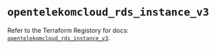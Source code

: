 # `opentelekomcloud_rds_instance_v3`

Refer to the Terraform Registory for docs: [`opentelekomcloud_rds_instance_v3`](https://registry.terraform.io/providers/opentelekomcloud/opentelekomcloud/1.35.4/docs/resources/rds_instance_v3).
